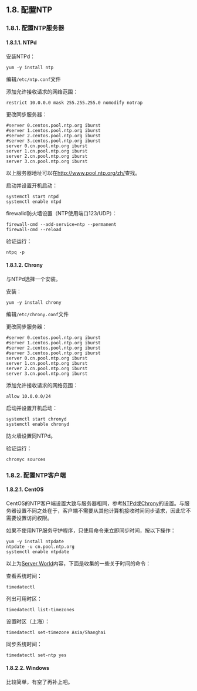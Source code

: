 ## 1.8. 配置NTP

### 1.8.1. 配置NTP服务器

#### 1.8.1.1. NTPd

安装NTPd：

`yum -y install ntp`

编辑`/etc/ntp.conf`文件

添加允许接收请求的网络范围：

`restrict 10.0.0.0 mask 255.255.255.0 nomodify notrap`

更改同步服务器：

```
#server 0.centos.pool.ntp.org iburst
#server 1.centos.pool.ntp.org iburst
#server 2.centos.pool.ntp.org iburst
#server 3.centos.pool.ntp.org iburst
server 0.cn.pool.ntp.org iburst
server 1.cn.pool.ntp.org iburst
server 2.cn.pool.ntp.org iburst
server 3.cn.pool.ntp.org iburst
```

以上服务器地址可以在<http://www.pool.ntp.org/zh/>查找。

启动并设置开机启动：

```
systemctl start ntpd
systemctl enable ntpd
```

firewalld防火墙设置（NTP使用端口123/UDP）：

```
firewall-cmd --add-service=ntp --permanent
firewall-cmd --reload
```

验证运行：

`ntpq -p`

#### 1.8.1.2. Chrony

与NTPd选择一个安装。

安装：

`yum -y install chrony`

编辑`/etc/chrony.conf`文件

更改同步服务器：

```
#server 0.centos.pool.ntp.org iburst
#server 1.centos.pool.ntp.org iburst
#server 2.centos.pool.ntp.org iburst
#server 3.centos.pool.ntp.org iburst
server 0.cn.pool.ntp.org iburst
server 1.cn.pool.ntp.org iburst
server 2.cn.pool.ntp.org iburst
server 3.cn.pool.ntp.org iburst
```

添加允许接收请求的网络范围：

`allow 10.0.0.0/24`

启动并设置开机启动：

```
systemctl start chronyd
systemctl enable chronyd
```

防火墙设置同NTPd。

验证运行：

`chronyc sources`

### 1.8.2. 配置NTP客户端

#### 1.8.2.1. CentOS

CentOS的NTP客户端设置大致与服务器相同，参考[NTPd](#1811-ntpd)或[Chrony](#1812-chrony)的设置。与服务器设置不同之处在于，客户端不需要从其他计算机接收时间同步请求，因此它不需要设置访问权限。

如果不使用NTP服务守护程序，只使用命令来立即同步时间，按以下操作：

```
yum -y install ntpdate
ntpdate -u cn.pool.ntp.org
systemctl enable ntpdate
```

以上为[Server World](https://www.server-world.info/en/)内容，下面是收集的一些关于时间的命令：

查看系统时间：

`timedatectl`

列出可用时区：

`timedatectl list-timezones`

设置时区（上海）：

`timedatectl set-timezone Asia/Shanghai`

同步系统时间：

`timedatectl set-ntp yes`

#### 1.8.2.2. Windows

比较简单，有空了再补上吧。